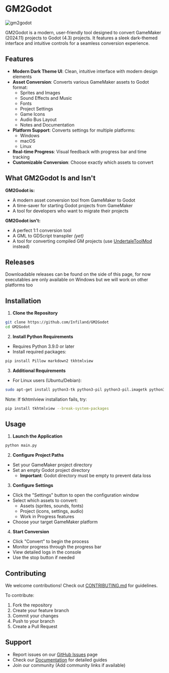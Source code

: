 # GM2Godot

![gm2godot](https://github.com/user-attachments/assets/bd60918e-a933-45bf-bb5f-49ced19f5c14)

GM2Godot is a modern, user-friendly tool designed to convert GameMaker (2024.11) projects to Godot (4.3) projects. It features a sleek dark-themed interface and intuitive controls for a seamless conversion experience.

## Features

- **Modern Dark Theme UI**: Clean, intuitive interface with modern design elements
- **Asset Conversion**: Converts various GameMaker assets to Godot format:
  - Sprites and Images
  - Sound Effects and Music
  - Fonts
  - Project Settings
  - Game Icons
  - Audio Bus Layout
  - Notes and Documentation
- **Platform Support**: Converts settings for multiple platforms:
  - Windows
  - macOS
  - Linux
- **Real-time Progress**: Visual feedback with progress bar and time tracking
- **Customizable Conversion**: Choose exactly which assets to convert

## What GM2Godot Is and Isn't

**GM2Godot is:**
- A modern asset conversion tool from GameMaker to Godot
- A time-saver for starting Godot projects from GameMaker
- A tool for developers who want to migrate their projects

**GM2Godot isn't:**
- A perfect 1:1 conversion tool
- A GML to GDScript transpiler *(yet)*
- A tool for converting compiled GM projects (use [UndertaleToolMod](https://github.com/UnderminersTeam/UndertaleModTool) instead)

## Releases
Downloadable releases can be found on the side of this page, for now executables are only available on Windows but we will work on other platforms too

## Installation

1. **Clone the Repository**
```bash
git clone https://github.com/Infiland/GM2Godot
cd GM2Godot
```

2. **Install Python Requirements**
- Requires Python 3.9.0 or later
- Install required packages:
```bash
pip install Pillow markdown2 tkhtmlview
```

3. **Additional Requirements**
- For Linux users (Ubuntu/Debian):
```bash
sudo apt-get install python3-tk python3-pil python3-pil.imagetk python3-markdown2
```
Note: If tkhtmlview installation fails, try:
```bash
pip install tkhtmlview --break-system-packages
```

## Usage

1. **Launch the Application**
```bash
python main.py
```

2. **Configure Project Paths**
- Set your GameMaker project directory
- Set an empty Godot project directory
  - **Important**: Godot directory must be empty to prevent data loss

3. **Configure Settings**
- Click the "Settings" button to open the configuration window
- Select which assets to convert:
  - Assets (sprites, sounds, fonts)
  - Project (icons, settings, audio)
  - Work in Progress features
- Choose your target GameMaker platform

4. **Start Conversion**
- Click "Convert" to begin the process
- Monitor progress through the progress bar
- View detailed logs in the console
- Use the stop button if needed

## Contributing

We welcome contributions! Check out [CONTRIBUTING.md](https://github.com/Infiland/GM2Godot/blob/main/CONTRIBUTING.md) for guidelines.

To contribute:
1. Fork the repository
2. Create your feature branch
3. Commit your changes
4. Push to your branch
5. Create a Pull Request

## Support

- Report issues on our [GitHub Issues](https://github.com/Infiland/GM2Godot/issues) page
- Check our [Documentation](https://github.com/Infiland/GM2Godot/wiki) for detailed guides
- Join our community (Add community links if available)
